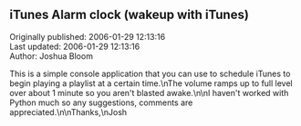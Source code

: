 ## iTunes Alarm clock (wakeup with iTunes)  
Originally published: 2006-01-29 12:13:16  
Last updated: 2006-01-29 12:13:16  
Author: Joshua Bloom  
  
This is a simple console application that you can use to schedule iTunes to begin playing a playlist at a certain time.\nThe volume ramps up to full level over about 1 minute so you aren't blasted awake.\n\nI haven't worked with Python much so any suggestions, comments are appreciated.\n\nThanks,\nJosh